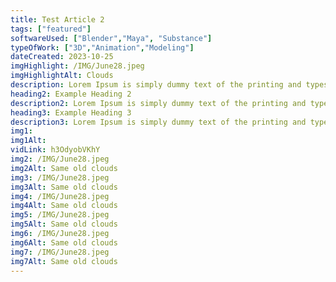 ```yaml
---
title: Test Article 2
tags: ["featured"]
softwareUsed: ["Blender","Maya", "Substance"]
typeOfWork: ["3D","Animation","Modeling"]
dateCreated: 2023-10-25
imgHighlight: /IMG/June28.jpeg
imgHighlightAlt: Clouds
description: Lorem Ipsum is simply dummy text of the printing and typesetting industry. Lorem Ipsum has been the industry's standard dummy text ever since the 1500s, when an unknown printer took a galley of type and scrambled it to make a type specimen book. It has survived not only five centuries, but also the leap into electronic typesetting, remaining essentially unchanged. It was popularised in the 1960s with the release of Letraset sheets containing Lorem Ipsum passages, and more recently with desktop publishing software like Aldus PageMaker including versions of Lorem Ipsum.
heading2: Example Heading 2
description2: Lorem Ipsum is simply dummy text of the printing and typesetting industry. Lorem Ipsum has been the industry's standard dummy text ever since the 1500s, when an unknown printer took a galley of type and scrambled it to make a type specimen book. It has survived not only five centuries, but also the leap into electronic typesetting, remaining essentially unchanged.
heading3: Example Heading 3
description3: Lorem Ipsum is simply dummy text of the printing and typesetting industry. Lorem Ipsum has been the industry's standard dummy text ever since the 1500s, when an unknown printer took a galley of type and scrambled it to make a type specimen book. It has survived not only five centuries, but also the leap into electronic typesetting, remaining essentially unchanged.
img1: 
img1Alt:
vidLink: h3OdyobVKhY
img2: /IMG/June28.jpeg
img2Alt: Same old clouds
img3: /IMG/June28.jpeg
img3Alt: Same old clouds
img4: /IMG/June28.jpeg
img4Alt: Same old clouds
img5: /IMG/June28.jpeg
img5Alt: Same old clouds
img6: /IMG/June28.jpeg
img6Alt: Same old clouds
img7: /IMG/June28.jpeg
img7Alt: Same old clouds
---
```


